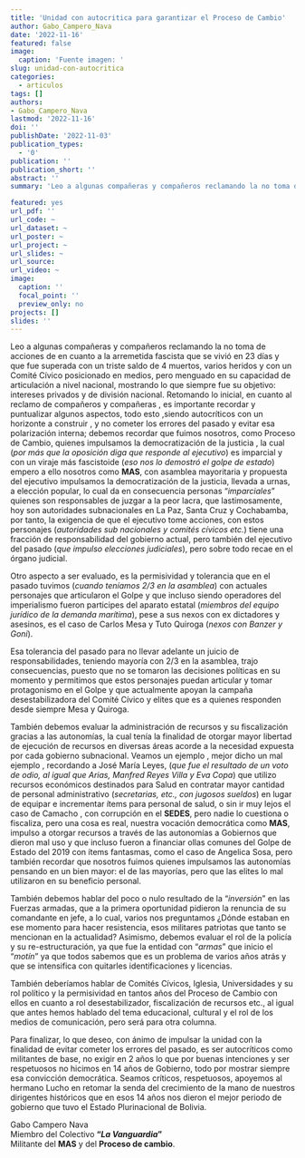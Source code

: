 ```yaml
---
title: 'Unidad con autocritica para garantizar el Proceso de Cambio'
author: Gabo_Campero_Nava
date: '2022-11-16'
featured: false
image:
  caption: 'Fuente imagen: '
slug: unidad-con-autocritica
categories:
  - articulos
tags: []
authors:
- Gabo_Campero_Nava
lastmod: '2022-11-16'
doi: ''
publishDate: '2022-11-03'
publication_types:
  - '0'
publication: ''
publication_short: ''
abstract: ''
summary: 'Leo a algunas compañeras y compañeros reclamando la no toma de acciones de en cuanto a la arremetida fascista que se vivió en 23 días y que fue superada con un triste saldo de 4 muertos'

featured: yes
url_pdf: ''
url_code: ~
url_dataset: ~
url_poster: ~
url_project: ~
url_slides: ~
url_source: 
url_video: ~
image:
  caption: ''
  focal_point: ''
  preview_only: no
projects: []
slides: ''
---
```



Leo a algunas compañeras y compañeros reclamando la no toma de acciones de en cuanto a la arremetida fascista que se vivió en 23 días y que fue superada con un triste saldo de 4 muertos, varios heridos y con un Comité Cívico posicionado en medios, pero menguado en su capacidad de articulación a nivel nacional, mostrando lo que siempre fue su objetivo: intereses privados y de división nacional.
Retomando lo inicial, en cuanto al reclamo de compañeros y compañeras , es importante recordar y puntualizar algunos aspectos, todo esto ,siendo autocríticos con un horizonte a construir , y no cometer los errores del pasado y evitar esa polarización interna; debemos recordar que fuimos nosotros, como Proceso de Cambio, quienes impulsamos la democratización de la justicia , la cual (*por más que la oposición diga que responde al ejecutivo*) es imparcial y con un viraje más fascistoide (*eso nos lo demostró el golpe de estado*) empero a ello nosotros como **MAS**, con asamblea mayoritaria y propuesta del ejecutivo impulsamos la democratización de la justicia, llevada a urnas, a elección popular, lo cual da en consecuencia personas “*imparciales*” quienes son responsables de juzgar a la peor lacra, que lastimosamente, hoy son autoridades subnacionales en La Paz, Santa Cruz y Cochabamba, por tanto, la exigencia de que el ejecutivo tome acciones, con estos personajes (*autoridades sub nacionales y comités cívicos etc.*) tiene una fracción de responsabilidad del gobierno actual, pero también del ejecutivo del pasado (*que impulso elecciones judiciales*), pero sobre todo recae en el órgano judicial.

Otro aspecto a ser evaluado, es la permisividad y tolerancia que en el pasado tuvimos (*cuando teníamos 2/3 en la asamblea*) con actuales personajes que articularon el Golpe y que incluso siendo operadores del imperialismo fueron participes del aparato estatal (*miembros del equipo jurídico de la demanda marítima*), pese a sus nexos con ex dictadores y asesinos, es el caso de Carlos Mesa y Tuto Quiroga (*nexos con Banzer y Goni*).

Esa tolerancia del pasado para no llevar adelante un juicio de responsabilidades, teniendo mayoría con 2/3 en la asamblea, trajo consecuencias, puesto que no se tomaron las decisiones políticas en su momento y permitimos que estos personajes puedan articular y tomar protagonismo en el Golpe y que actualmente apoyan la campaña desestabilizadora del Comité Cívico y elites que es a quienes responden desde siempre Mesa y Quiroga.

También debemos evaluar la administración de recursos y su fiscalización gracias a las autonomías, la cual tenía la finalidad de otorgar mayor libertad de ejecución de recursos en diversas áreas acorde a la necesidad expuesta por cada gobierno subnacional. Veamos un ejemplo , mejor dicho un mal ejemplo , recordando a José María Leyes, (*que fue el resultado de un voto de odio, al igual que Arias, Manfred Reyes Villa y Eva Copa*) que utilizo recursos económicos destinados para Salud en contratar mayor cantidad de personal administrativo (*secretarias, etc., con jugosos sueldos*) en lugar de equipar e incrementar ítems para personal de salud, o sin ir muy lejos el caso de Camacho , con corrupción en el **SEDES**, pero nadie lo cuestiona o fiscaliza, pero una cosa es real, nuestra vocación democrática como **MAS**, impulso a otorgar recursos a través de las autonomías a Gobiernos que dieron mal uso y que incluso fueron a financiar ollas comunes del Golpe de Estado del 2019 con ítems fantasmas, como el caso de Angelica Sosa, pero también recordar que nosotros fuimos quienes impulsamos las autonomías pensando en un bien mayor: el de las mayorías, pero que las elites lo mal utilizaron en su beneficio personal.

También debemos hablar del poco o nulo resultado de la “*inversión*” en las Fuerzas armadas, que a la primera oportunidad pidieron la renuncia de su comandante en jefe, a lo cual, varios nos preguntamos ¿Dónde estaban en ese momento para hacer resistencia, esos militares patriotas que tanto se mencionan en la actualidad? Asimismo, debemos evaluar el rol de la policía y su re-estructuración, ya que fue la entidad con “*armas*” que inicio el “*motín*” ya que todos sabemos que es un problema de varios años atrás y que se intensifica con quitarles identificaciones y licencias. 

También deberíamos hablar de Comités Cívicos, Iglesia, Universidades y su rol político y la permisividad en tantos años del Proceso de Cambio con ellos en cuanto a rol desestabilizador, fiscalización de recursos etc., al igual que antes hemos hablado del tema educacional, cultural y el rol de los medios de comunicación, pero será para otra columna.

Para finalizar, lo que deseo, con ánimo de impulsar la unidad con la finalidad de evitar cometer los errores del pasado, es ser autocríticos como militantes de base, no exigir en 2 años lo que por buenas intenciones y ser respetuosos no hicimos en 14 años de Gobierno, todo por mostrar siempre esa convicción democrática. Seamos críticos, respetuosos, apoyemos al hermano Lucho en retomar la senda del crecimiento de la mano de nuestros dirigentes históricos que en esos 14 años nos dieron el mejor periodo de gobierno que tuvo el Estado Plurinacional de Bolivia.


Gabo Campero Nava<br>
Miembro del Colectivo **“*La Vanguardia*”**<br>
Militante del **MAS** y del **Proceso de cambio**.<br>

